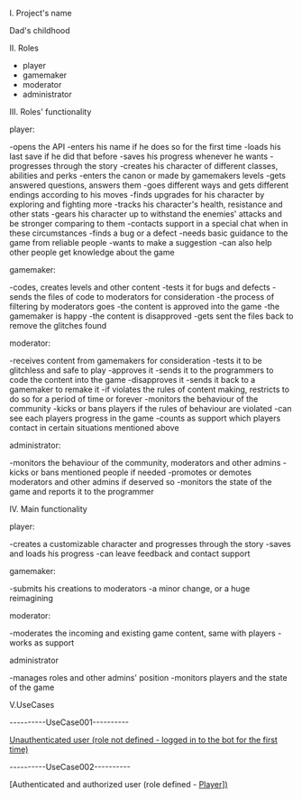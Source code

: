 I. Project's name

Dad's childhood



II. Roles

 - player
 - gamemaker
 - moderator
 - administrator



III. Roles' functionality

player:

-opens the API
-enters his name if he does so for the first time
  -loads his last save if he did that before
  -saves his progress whenever he wants
-progresses through the story
  -creates his character of different classes, abilities and perks
  -enters the canon or made by gamemakers levels
  -gets answered questions, answers them
  -goes different ways and gets different endings according to his moves
  -finds upgrades for his character by exploring and fighting more
  -tracks his character's health, resistance and other stats
  -gears his character up to withstand the enemies' attacks and be stronger comparing to them
-contacts support in a special chat when in these circumstances
  -finds a bug or a defect
  -needs basic guidance to the game from reliable people
  -wants to make a suggestion
-can also help other people get knowledge about the game

gamemaker:

-codes, creates levels and other content
  -tests it for bugs and defects
  -sends the files of code to moderators for consideration
  -the process of filtering by moderators goes
  -the content is approved into the game
    -the gamemaker is happy
  -the content is disapproved
    -gets sent the files back to remove the glitches found

moderator:

-receives content from gamemakers for consideration
  -tests it to be glitchless and safe to play
  -approves it
    -sends it to the programmers to code the content into the game
  -disapproves it
    -sends it back to a gamemaker to remake it
    -if violates the rules of content making, restricts to do so for a period of time or forever
-monitors the behaviour of the community
  -kicks or bans players if the rules of behaviour are violated
  -can see each players progress in the game
-counts as support which players contact in certain situations mentioned above


administrator:

-monitors the behaviour of the community, moderators and other admins
  -kicks or bans mentioned people if needed
  -promotes or demotes moderators and other admins if deserved so
-monitors the state of the game and reports it to the programmer



IV. Main functionality

player:

-creates a customizable character and progresses through the story
-saves and loads his progress
-can leave feedback and contact support

gamemaker:

-submits his creations to moderators
-a minor change, or a huge reimagining

moderator:

-moderates the incoming and existing game content, same with players
-works as support

administrator

-manages roles and other admins' position
-monitors players and the state of the game



V.UseCases

----------UseCase001----------

[Unauthenticated user (role not defined - logged in to the bot for the first time)](./uc/uc001.md)

----------UseCase002----------

[Authenticated and authorized user (role defined - [Player\])](./uc/uc002.md)
